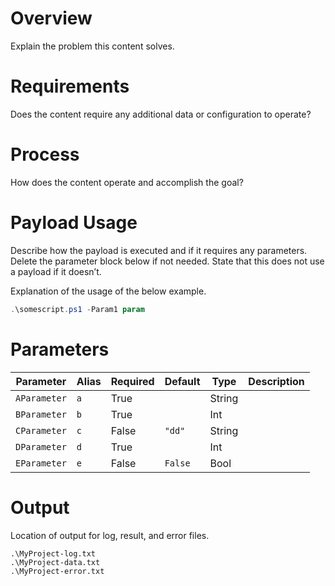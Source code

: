 # Overview
Explain the problem this content solves.

# Requirements
Does the content require any additional data or configuration to operate?

# Process
How does the content operate and accomplish the goal?

# Payload Usage
Describe how the payload is executed and if it requires any parameters. Delete the parameter block below if not needed. State that this does not use a payload if it doesn’t.

Explanation of the usage of the below example.

```powershell
.\somescript.ps1 -Param1 param
```

# Parameters
| Parameter         | Alias | Required  | Default   | Type      | Description                               |
| ----------------- | ----- | --------- | --------- | --------- | ----------------------------------------- |
| `AParameter`      | `a`   | True      |           | String    |                                           |
| `BParameter`      | `b`   | True      |           | Int       |                                           |
| `CParameter`      | `c`   | False     | `"dd"`    | String    |                                           |
| `DParameter`      | `d`   | True      |           | Int       |                                           |
| `EParameter`      | `e`   | False     | `False`   | Bool      |                                           |

# Output
Location of output for log, result, and error files.

    .\MyProject-log.txt
    .\MyProject-data.txt
    .\MyProject-error.txt